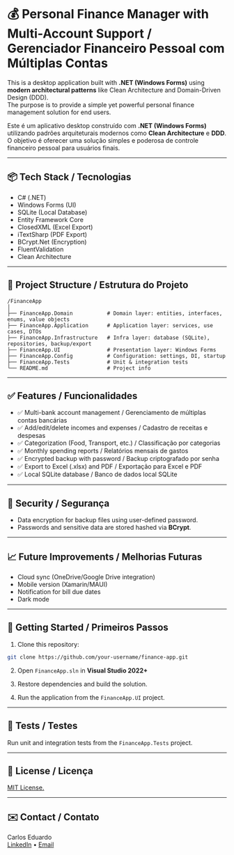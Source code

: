 # 💰 Personal Finance Manager with Multi-Account Support / Gerenciador Financeiro Pessoal com Múltiplas Contas

This is a desktop application built with **.NET (Windows Forms)** using **modern architectural patterns** like Clean Architecture and Domain-Driven Design (DDD).  
The purpose is to provide a simple yet powerful personal finance management solution for end users.

Este é um aplicativo desktop construído com **.NET (Windows Forms)** utilizando padrões arquiteturais modernos como **Clean Architecture** e **DDD**.  
O objetivo é oferecer uma solução simples e poderosa de controle financeiro pessoal para usuários finais.

---

## 📦 Tech Stack / Tecnologias

-   C# (.NET)
-   Windows Forms (UI)
-   SQLite (Local Database)
-   Entity Framework Core
-   ClosedXML (Excel Export)
-   iTextSharp (PDF Export)
-   BCrypt.Net (Encryption)
-   FluentValidation
-   Clean Architecture

---

## 🧱 Project Structure / Estrutura do Projeto

```
/FinanceApp
│
├── FinanceApp.Domain           # Domain layer: entities, interfaces, enums, value objects
├── FinanceApp.Application      # Application layer: services, use cases, DTOs
├── FinanceApp.Infrastructure   # Infra layer: database (SQLite), repositories, backup/export
├── FinanceApp.UI               # Presentation layer: Windows Forms
├── FinanceApp.Config           # Configuration: settings, DI, startup
├── FinanceApp.Tests            # Unit & integration tests
└── README.md                   # Project info
```

---

## ✅ Features / Funcionalidades

-   ✅ Multi-bank account management / Gerenciamento de múltiplas contas bancárias
-   ✅ Add/edit/delete incomes and expenses / Cadastro de receitas e despesas
-   ✅ Categorization (Food, Transport, etc.) / Classificação por categorias
-   ✅ Monthly spending reports / Relatórios mensais de gastos
-   ✅ Encrypted backup with password / Backup criptografado por senha
-   ✅ Export to Excel (.xlsx) and PDF / Exportação para Excel e PDF
-   ✅ Local SQLite database / Banco de dados local SQLite

---

## 🔐 Security / Segurança

-   Data encryption for backup files using user-defined password.
-   Passwords and sensitive data are stored hashed via **BCrypt**.

---

## 📈 Future Improvements / Melhorias Futuras

-   Cloud sync (OneDrive/Google Drive integration)
-   Mobile version (Xamarin/MAUI)
-   Notification for bill due dates
-   Dark mode

---

## 🚀 Getting Started / Primeiros Passos

1. Clone this repository:

```bash
git clone https://github.com/your-username/finance-app.git
```

2. Open `FinanceApp.sln` in **Visual Studio 2022+**

3. Restore dependencies and build the solution.

4. Run the application from the `FinanceApp.UI` project.

---

## 🧪 Tests / Testes

Run unit and integration tests from the `FinanceApp.Tests` project.

---

## 📄 License / Licença

[MIT License.](./LICENSE)

---

## ✉️ Contact / Contato

Carlos Eduardo  
[LinkedIn](https://www.linkedin.com/in/carlosecdasilva/) • [Email](mailto:carlos.eduardo.cs@outlook.com)
